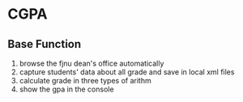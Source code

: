 CGPA
====

## Base Function
1. browse the fjnu dean's office automatically
2. capture students' data about all grade and save in local xml files
3. calculate grade in three types of arithm
4. show the gpa in the console

